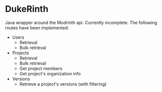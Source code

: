 # DukeRinth
Java wrapper around the Modrinth api. Currently incomplete. The following routes have been implemented:
 * Users
   * Retrieval
   * Bulk retrieval
 * Projects
   * Retrieval
   * Bulk retrieval
   * Get project members
   * Get project's organization info
 * Versions
   * Retrieve a project's versions (with filtering)